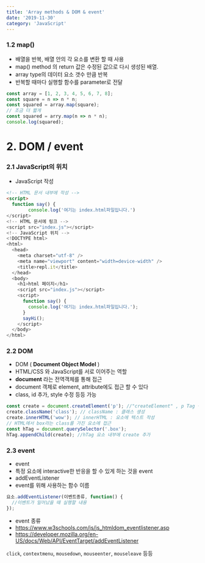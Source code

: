 ```yaml
---
title: 'Array methods & DOM & event'
date: '2019-11-30'
category: 'JavaScript'
---
```


### 1.2 map()

- 배열을 반복, 배열 안의 각 요소를 변환 할 때 사용
- map() method 의 return 값은 수정된 값으로 다시 생성된 배열.
- array type의 데이터 요소 갯수 만큼 반복
- 반복할 때마다 실행할 함수를 parameter로 전달

```javascript
const array = [1, 2, 3, 4, 5, 6, 7, 8];
const square = n => n * n;
const squared = array.map(square);
// 조금 더 짧게
const squared = arry.map(n => n * n);
console.log(squared);
```

# 2. DOM / event

### 2.1 JavaScript의 위치

- JavaScript 작성

```html
<!-- HTML 문서 내부에 작성 -->
<script>
  function say() {
   		console.log('여기는 index.html파일입니다.')
</script>
<!-- HTML 문서에 링크 -->
<script src="index.js"></script>
<!-- JavaScript 위치 -->
<!DOCTYPE html>
<html>
  <head>
    <meta charset="utf-8" />
    <meta name="viewport" content="width=device-width" />
    <title>repl.it</title>
  </head>
  <body>
    <h1>html 페이지</h1>
    <script src="index.js"></script>
    <script>
      function say() {
        console.log('여기는 index.html파일입니다.');
      }
      sayHi();
    </script>
  </body>
</html>
```

### 2.2 DOM

- DOM ( **Document Object Model** )
- HTML/CSS 와 JavaScript를 서로 이어주는 역할
- **document** 라는 전역객체를 통해 접근
- document 객체로 element, attribute에도 접근 할 수 있다
- class, id 추가, style 수정 등등 가능

```javascript
const create = document.createElement('p'); //"createElement" , p Tag 생성,
create.className('class'); // className : 클래스 생성
create.innerHTML('wow'); // innerHTML : 요소에 텍스트 작성
// HTML에서 box라는 class를 가진 요소에 접근
const hTag = document.querySelector('.box');
hTag.appendChild(create); //hTag 요소 내부에 create 추가
```

### 2.3 event

- event
- 특정 요소에 interactive한 반응을 할 수 있게 하는 것을 event
- addEventListener
- event를 위해 사용하는 함수 이름

```javascript
요소.addEventListener(이벤트종류, function() {
  //이벤트가 일어났을 때 실행할 내용
});
```

- event 종류
- https://www.w3schools.com/js/js_htmldom_eventlistener.asp
- https://developer.mozilla.org/en-US/docs/Web/API/EventTarget/addEventListener

`click`, `contextmenu`, `mousedown`, `mouseenter`, `mouseleave` 등등
